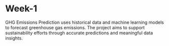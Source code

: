 # Week-1
GHG Emissions Prediction uses historical data and machine learning models to forecast greenhouse gas emissions. The project aims to support sustainability efforts through accurate predictions and meaningful data insights.
